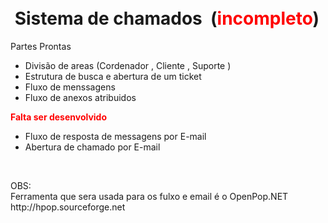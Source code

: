 <h1>&nbsp;<br /><strong>&nbsp;Sistema de chamados&nbsp;</strong>&nbsp;(<span style="color: #ff0000;">incompleto</span>)</h1>
<p>Partes Prontas&nbsp;</p>
<ul>
<li>Divis&atilde;o de areas (Cordenador , Cliente , Suporte )</li>
<li>Estrutura de busca e abertura de um ticket&nbsp;</li>
<li>Fluxo de menssagens&nbsp;</li>
<li>Fluxo de anexos atribuidos&nbsp;</li>
</ul>
<p><span style="color: #ff0000;"><strong>Falta ser desenvolvido</strong>&nbsp;</span></p>
<ul>
<li>Fluxo de resposta de messagens por E-mail</li>
<li>Abertura de chamado por E-mail</li>
</ul>
<p>&nbsp;</p>
<p>OBS:<br />Ferramenta que sera usada para os fulxo e email &eacute; o OpenPop.NET<br />http://hpop.sourceforge.net</p>
